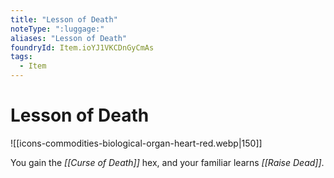 ```yaml
---
title: "Lesson of Death"
noteType: ":luggage:"
aliases: "Lesson of Death"
foundryId: Item.ioYJ1VKCDnGyCmAs
tags:
  - Item
---
```


# Lesson of Death
![[icons-commodities-biological-organ-heart-red.webp|150]]

You gain the _[[Curse of Death]]_ hex, and your familiar learns _[[Raise Dead]]_.
